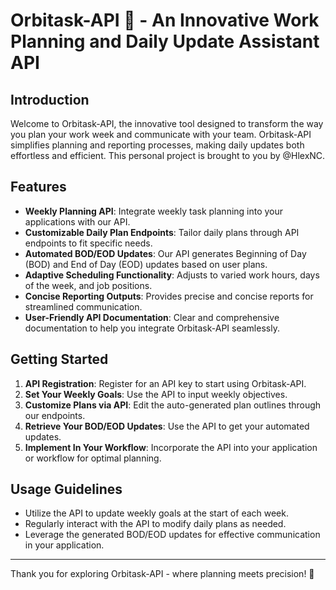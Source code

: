 # Orbitask-API 🌟 - An Innovative Work Planning and Daily Update Assistant API

## Introduction

Welcome to Orbitask-API, the innovative tool designed to transform the way you plan your work week and communicate with your team. Orbitask-API simplifies planning and reporting processes, making daily updates both effortless and efficient. This personal project is brought to you by @HlexNC.

## Features

- **Weekly Planning API**: Integrate weekly task planning into your applications with our API.
- **Customizable Daily Plan Endpoints**: Tailor daily plans through API endpoints to fit specific needs.
- **Automated BOD/EOD Updates**: Our API generates Beginning of Day (BOD) and End of Day (EOD) updates based on user plans.
- **Adaptive Scheduling Functionality**: Adjusts to varied work hours, days of the week, and job positions.
- **Concise Reporting Outputs**: Provides precise and concise reports for streamlined communication.
- **User-Friendly API Documentation**: Clear and comprehensive documentation to help you integrate Orbitask-API seamlessly.

## Getting Started

1. **API Registration**: Register for an API key to start using Orbitask-API.
2. **Set Your Weekly Goals**: Use the API to input weekly objectives.
3. **Customize Plans via API**: Edit the auto-generated plan outlines through our endpoints.
4. **Retrieve Your BOD/EOD Updates**: Use the API to get your automated updates.
5. **Implement In Your Workflow**: Incorporate the API into your application or workflow for optimal planning.

## Usage Guidelines

- Utilize the API to update weekly goals at the start of each week.
- Regularly interact with the API to modify daily plans as needed.
- Leverage the generated BOD/EOD updates for effective communication in your application.

---

Thank you for exploring Orbitask-API - where planning meets precision! 🌟
